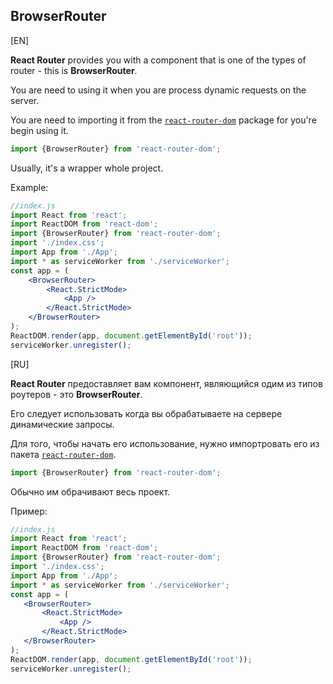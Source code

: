 ## BrowserRouter

[EN]

**React Router** provides you with a component that is one of the types of router - this is **BrowserRouter**.

You are need to using it when you are process  dynamic requests on the server.

You are need to importing it from the [`react-router-dom`](react-router-dom.md) package for you're begin using it.

 ```js
import {BrowserRouter} from 'react-router-dom';
 ```

Usually, it's a wrapper whole project.

Example:
```jsx
//index.js 
import React from 'react';
import ReactDOM from 'react-dom';
import {BrowserRouter} from 'react-router-dom';
import './index.css';
import App from './App';
import * as serviceWorker from './serviceWorker';
const app = (
    <BrowserRouter>
        <React.StrictMode>
            <App />
        </React.StrictMode>
    </BrowserRouter>
);
ReactDOM.render(app, document.getElementById('root'));
serviceWorker.unregister();
```

[RU]

**React Router** предоставляет вам компонент, являющийся одим из типов роутеров - это  **BrowserRouter**.

Его следует использовать когда вы обрабатываете на сервере динамические запросы.
 
Для того, чтобы начать его использование, нужно импортровать его из пакета [`react-router-dom`](react-router-dom.md).
 
 ```js
import {BrowserRouter} from 'react-router-dom';
 ```
 
Обычно им обрачивают весь проект.
 
Пример:
 
 ```jsx
//index.js 
import React from 'react';
import ReactDOM from 'react-dom';
import {BrowserRouter} from 'react-router-dom';
import './index.css';
import App from './App';
import * as serviceWorker from './serviceWorker';
const app = (
    <BrowserRouter>
        <React.StrictMode>
            <App />
        </React.StrictMode>
    </BrowserRouter>
);
ReactDOM.render(app, document.getElementById('root'));
serviceWorker.unregister();
```